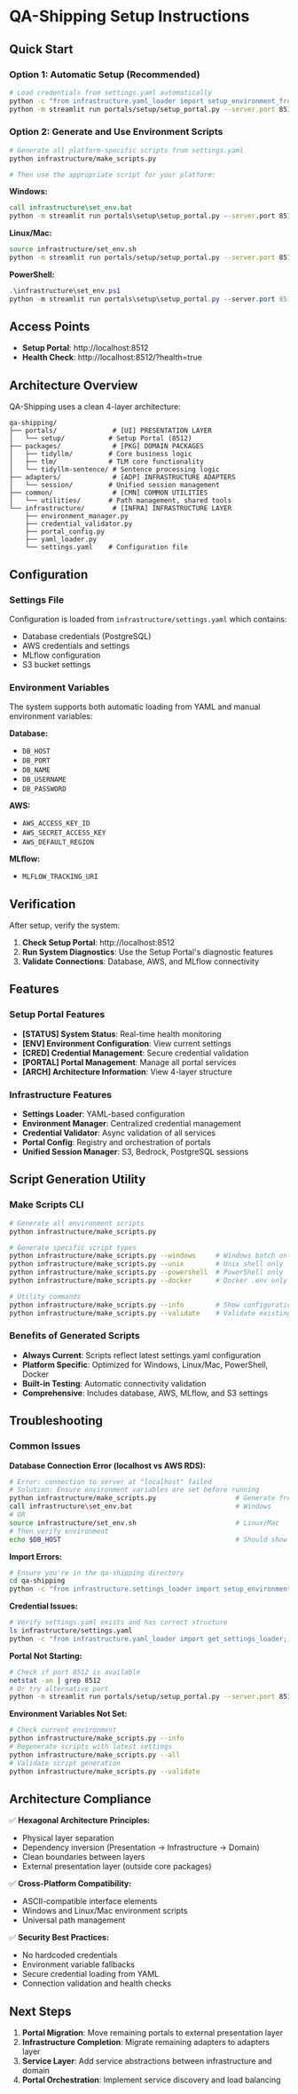 # QA-Shipping Setup Instructions

## Quick Start

### Option 1: Automatic Setup (Recommended)
```bash
# Load credentials from settings.yaml automatically
python -c "from infrastructure.yaml_loader import setup_environment_from_settings; setup_environment_from_settings()"
python -m streamlit run portals/setup/setup_portal.py --server.port 8512
```

### Option 2: Generate and Use Environment Scripts
```bash
# Generate all platform-specific scripts from settings.yaml
python infrastructure/make_scripts.py

# Then use the appropriate script for your platform:
```

**Windows:**
```cmd
call infrastructure\set_env.bat
python -m streamlit run portals\setup\setup_portal.py --server.port 8512
```

**Linux/Mac:**
```bash
source infrastructure/set_env.sh
python -m streamlit run portals/setup/setup_portal.py --server.port 8512
```

**PowerShell:**
```powershell
.\infrastructure\set_env.ps1
python -m streamlit run portals\setup\setup_portal.py --server.port 8512
```

## Access Points

- **Setup Portal**: http://localhost:8512
- **Health Check**: http://localhost:8512/?health=true

## Architecture Overview

QA-Shipping uses a clean 4-layer architecture:

```
qa-shipping/
├── portals/              # [UI] PRESENTATION LAYER
│   └── setup/           # Setup Portal (8512)
├── packages/             # [PKG] DOMAIN PACKAGES
│   ├── tidyllm/         # Core business logic
│   ├── tlm/             # TLM core functionality
│   └── tidyllm-sentence/ # Sentence processing logic
├── adapters/             # [ADP] INFRASTRUCTURE ADAPTERS
│   └── session/         # Unified session management
├── common/               # [CMN] COMMON UTILITIES
│   └── utilities/       # Path management, shared tools
└── infrastructure/       # [INFRA] INFRASTRUCTURE LAYER
    ├── environment_manager.py
    ├── credential_validator.py
    ├── portal_config.py
    ├── yaml_loader.py
    └── settings.yaml    # Configuration file
```

## Configuration

### Settings File
Configuration is loaded from `infrastructure/settings.yaml` which contains:
- Database credentials (PostgreSQL)
- AWS credentials and settings
- MLflow configuration
- S3 bucket settings

### Environment Variables
The system supports both automatic loading from YAML and manual environment variables:

**Database:**
- `DB_HOST`
- `DB_PORT`
- `DB_NAME`
- `DB_USERNAME`
- `DB_PASSWORD`

**AWS:**
- `AWS_ACCESS_KEY_ID`
- `AWS_SECRET_ACCESS_KEY`
- `AWS_DEFAULT_REGION`

**MLflow:**
- `MLFLOW_TRACKING_URI`

## Verification

After setup, verify the system:

1. **Check Setup Portal**: http://localhost:8512
2. **Run System Diagnostics**: Use the Setup Portal's diagnostic features
3. **Validate Connections**: Database, AWS, and MLflow connectivity

## Features

### Setup Portal Features
- **[STATUS] System Status**: Real-time health monitoring
- **[ENV] Environment Configuration**: View current settings
- **[CRED] Credential Management**: Secure credential validation
- **[PORTAL] Portal Management**: Manage all portal services
- **[ARCH] Architecture Information**: View 4-layer structure

### Infrastructure Features
- **Settings Loader**: YAML-based configuration
- **Environment Manager**: Centralized credential management
- **Credential Validator**: Async validation of all services
- **Portal Config**: Registry and orchestration of portals
- **Unified Session Manager**: S3, Bedrock, PostgreSQL sessions

## Script Generation Utility

### Make Scripts CLI
```bash
# Generate all environment scripts
python infrastructure/make_scripts.py

# Generate specific script types
python infrastructure/make_scripts.py --windows     # Windows batch only
python infrastructure/make_scripts.py --unix        # Unix shell only
python infrastructure/make_scripts.py --powershell  # PowerShell only
python infrastructure/make_scripts.py --docker      # Docker .env only

# Utility commands
python infrastructure/make_scripts.py --info        # Show configuration info
python infrastructure/make_scripts.py --validate    # Validate existing scripts
```

### Benefits of Generated Scripts
- **Always Current**: Scripts reflect latest settings.yaml configuration
- **Platform Specific**: Optimized for Windows, Linux/Mac, PowerShell, Docker
- **Built-in Testing**: Automatic connectivity validation
- **Comprehensive**: Includes database, AWS, MLflow, and S3 settings

## Troubleshooting

### Common Issues

**Database Connection Error (localhost vs AWS RDS):**
```bash
# Error: connection to server at "localhost" failed
# Solution: Ensure environment variables are set before running
python infrastructure/make_scripts.py                    # Generate fresh scripts
call infrastructure\set_env.bat                          # Windows
# OR
source infrastructure/set_env.sh                         # Linux/Mac
# Then verify environment
echo $DB_HOST                                            # Should show AWS RDS host
```

**Import Errors:**
```bash
# Ensure you're in the qa-shipping directory
cd qa-shipping
python -c "from infrastructure.settings_loader import setup_environment_from_settings"
```

**Credential Issues:**
```bash
# Verify settings.yaml exists and has correct structure
ls infrastructure/settings.yaml
python -c "from infrastructure.yaml_loader import get_settings_loader; print(get_settings_loader().get_settings_summary())"
```

**Portal Not Starting:**
```bash
# Check if port 8512 is available
netstat -an | grep 8512
# Or try alternative port
python -m streamlit run portals/setup/setup_portal.py --server.port 8513
```

**Environment Variables Not Set:**
```bash
# Check current environment
python infrastructure/make_scripts.py --info
# Regenerate scripts with latest settings
python infrastructure/make_scripts.py --all
# Validate script generation
python infrastructure/make_scripts.py --validate
```

## Architecture Compliance

✅ **Hexagonal Architecture Principles:**
- Physical layer separation
- Dependency inversion (Presentation → Infrastructure → Domain)
- Clean boundaries between layers
- External presentation layer (outside core packages)

✅ **Cross-Platform Compatibility:**
- ASCII-compatible interface elements
- Windows and Linux/Mac environment scripts
- Universal path management

✅ **Security Best Practices:**
- No hardcoded credentials
- Environment variable fallbacks
- Secure credential loading from YAML
- Connection validation and health checks

## Next Steps

1. **Portal Migration**: Move remaining portals to external presentation layer
2. **Infrastructure Completion**: Migrate remaining adapters to adapters layer
3. **Service Layer**: Add service abstractions between infrastructure and domain
4. **Portal Orchestration**: Implement service discovery and load balancing